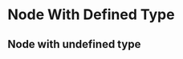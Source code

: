 # Node With Defined Type <node type="DefinedType" />

## Node with undefined type <node type="UndefinedType" />